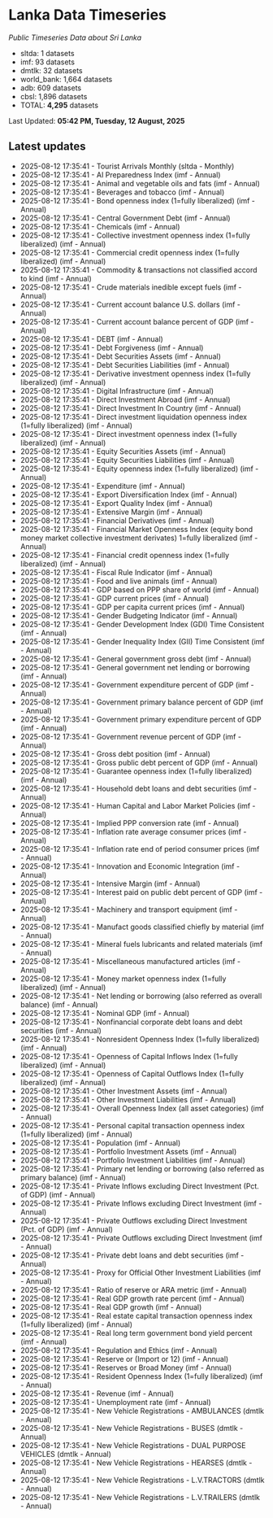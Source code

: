 # Lanka Data Timeseries
*Public Timeseries Data about Sri Lanka*

* sltda: 1 datasets
* imf: 93 datasets
* dmtlk: 32 datasets
* world_bank: 1,664 datasets
* adb: 609 datasets
* cbsl: 1,896 datasets
* TOTAL: **4,295** datasets

Last Updated: **05:42 PM, Tuesday, 12 August, 2025**

## Latest updates

* 2025-08-12 17:35:41 - Tourist Arrivals Monthly (sltda - Monthly)
* 2025-08-12 17:35:41 - AI Preparedness Index (imf - Annual)
* 2025-08-12 17:35:41 - Animal and vegetable oils and fats (imf - Annual)
* 2025-08-12 17:35:41 - Beverages and tobacco (imf - Annual)
* 2025-08-12 17:35:41 - Bond openness index (1=fully liberalized) (imf - Annual)
* 2025-08-12 17:35:41 - Central Government Debt (imf - Annual)
* 2025-08-12 17:35:41 - Chemicals (imf - Annual)
* 2025-08-12 17:35:41 - Collective investment openness index (1=fully liberalized) (imf - Annual)
* 2025-08-12 17:35:41 - Commercial credit openness index (1=fully liberalized) (imf - Annual)
* 2025-08-12 17:35:41 - Commodity & transactions not classified accord to kind (imf - Annual)
* 2025-08-12 17:35:41 - Crude materials inedible except fuels (imf - Annual)
* 2025-08-12 17:35:41 - Current account balance U.S. dollars (imf - Annual)
* 2025-08-12 17:35:41 - Current account balance percent of GDP (imf - Annual)
* 2025-08-12 17:35:41 - DEBT (imf - Annual)
* 2025-08-12 17:35:41 - Debt Forgiveness (imf - Annual)
* 2025-08-12 17:35:41 - Debt Securities Assets (imf - Annual)
* 2025-08-12 17:35:41 - Debt Securities Liabilities (imf - Annual)
* 2025-08-12 17:35:41 - Derivative investment openness index (1=fully liberalized) (imf - Annual)
* 2025-08-12 17:35:41 - Digital Infrastructure (imf - Annual)
* 2025-08-12 17:35:41 - Direct Investment Abroad (imf - Annual)
* 2025-08-12 17:35:41 - Direct Investment In Country (imf - Annual)
* 2025-08-12 17:35:41 - Direct investment liquidation openness index (1=fully liberalized) (imf - Annual)
* 2025-08-12 17:35:41 - Direct investment openness index (1=fully liberalized) (imf - Annual)
* 2025-08-12 17:35:41 - Equity Securities Assets (imf - Annual)
* 2025-08-12 17:35:41 - Equity Securities Liabilities (imf - Annual)
* 2025-08-12 17:35:41 - Equity openness index (1=fully liberalized) (imf - Annual)
* 2025-08-12 17:35:41 - Expenditure (imf - Annual)
* 2025-08-12 17:35:41 - Export Diversification Index (imf - Annual)
* 2025-08-12 17:35:41 - Export Quality Index (imf - Annual)
* 2025-08-12 17:35:41 - Extensive Margin (imf - Annual)
* 2025-08-12 17:35:41 - Financial Derivatives (imf - Annual)
* 2025-08-12 17:35:41 - Financial Market Openness Index (equity bond money market collective investment derivates) 1=fully liberalized (imf - Annual)
* 2025-08-12 17:35:41 - Financial credit openness index (1=fully liberalized) (imf - Annual)
* 2025-08-12 17:35:41 - Fiscal Rule Indicator (imf - Annual)
* 2025-08-12 17:35:41 - Food and live animals (imf - Annual)
* 2025-08-12 17:35:41 - GDP based on PPP share of world (imf - Annual)
* 2025-08-12 17:35:41 - GDP current prices (imf - Annual)
* 2025-08-12 17:35:41 - GDP per capita current prices (imf - Annual)
* 2025-08-12 17:35:41 - Gender Budgeting Indicator (imf - Annual)
* 2025-08-12 17:35:41 - Gender Development Index (GDI) Time Consistent (imf - Annual)
* 2025-08-12 17:35:41 - Gender Inequality Index (GII) Time Consistent (imf - Annual)
* 2025-08-12 17:35:41 - General government gross debt (imf - Annual)
* 2025-08-12 17:35:41 - General government net lending or borrowing (imf - Annual)
* 2025-08-12 17:35:41 - Government expenditure percent of GDP (imf - Annual)
* 2025-08-12 17:35:41 - Government primary balance percent of GDP (imf - Annual)
* 2025-08-12 17:35:41 - Government primary expenditure percent of GDP (imf - Annual)
* 2025-08-12 17:35:41 - Government revenue percent of GDP (imf - Annual)
* 2025-08-12 17:35:41 - Gross debt position (imf - Annual)
* 2025-08-12 17:35:41 - Gross public debt percent of GDP (imf - Annual)
* 2025-08-12 17:35:41 - Guarantee openness index (1=fully liberalized) (imf - Annual)
* 2025-08-12 17:35:41 - Household debt loans and debt securities (imf - Annual)
* 2025-08-12 17:35:41 - Human Capital and Labor Market Policies (imf - Annual)
* 2025-08-12 17:35:41 - Implied PPP conversion rate (imf - Annual)
* 2025-08-12 17:35:41 - Inflation rate average consumer prices (imf - Annual)
* 2025-08-12 17:35:41 - Inflation rate end of period consumer prices (imf - Annual)
* 2025-08-12 17:35:41 - Innovation and Economic Integration (imf - Annual)
* 2025-08-12 17:35:41 - Intensive Margin (imf - Annual)
* 2025-08-12 17:35:41 - Interest paid on public debt percent of GDP (imf - Annual)
* 2025-08-12 17:35:41 - Machinery and transport equipment (imf - Annual)
* 2025-08-12 17:35:41 - Manufact goods classified chiefly by material (imf - Annual)
* 2025-08-12 17:35:41 - Mineral fuels lubricants and related materials (imf - Annual)
* 2025-08-12 17:35:41 - Miscellaneous manufactured articles (imf - Annual)
* 2025-08-12 17:35:41 - Money market openness index (1=fully liberalized) (imf - Annual)
* 2025-08-12 17:35:41 - Net lending or borrowing (also referred as overall balance) (imf - Annual)
* 2025-08-12 17:35:41 - Nominal GDP (imf - Annual)
* 2025-08-12 17:35:41 - Nonfinancial corporate debt loans and debt securities (imf - Annual)
* 2025-08-12 17:35:41 - Nonresident Openness Index (1=fully liberalized) (imf - Annual)
* 2025-08-12 17:35:41 - Openness of Capital Inflows Index (1=fully liberalized) (imf - Annual)
* 2025-08-12 17:35:41 - Openness of Capital Outflows Index (1=fully liberalized) (imf - Annual)
* 2025-08-12 17:35:41 - Other Investment Assets (imf - Annual)
* 2025-08-12 17:35:41 - Other Investment Liabilities (imf - Annual)
* 2025-08-12 17:35:41 - Overall Openness Index (all asset categories) (imf - Annual)
* 2025-08-12 17:35:41 - Personal capital transaction openness index (1=fully liberalized) (imf - Annual)
* 2025-08-12 17:35:41 - Population (imf - Annual)
* 2025-08-12 17:35:41 - Portfolio Investment Assets (imf - Annual)
* 2025-08-12 17:35:41 - Portfolio Investment Liabilities (imf - Annual)
* 2025-08-12 17:35:41 - Primary net lending or borrowing (also referred as primary balance) (imf - Annual)
* 2025-08-12 17:35:41 - Private Inflows excluding Direct Investment (Pct. of GDP) (imf - Annual)
* 2025-08-12 17:35:41 - Private Inflows excluding Direct Investment (imf - Annual)
* 2025-08-12 17:35:41 - Private Outflows excluding Direct Investment (Pct. of GDP) (imf - Annual)
* 2025-08-12 17:35:41 - Private Outflows excluding Direct Investment (imf - Annual)
* 2025-08-12 17:35:41 - Private debt loans and debt securities (imf - Annual)
* 2025-08-12 17:35:41 - Proxy for Official Other Investment Liabilities (imf - Annual)
* 2025-08-12 17:35:41 - Ratio of reserve or ARA metric (imf - Annual)
* 2025-08-12 17:35:41 - Real GDP growth rate percent (imf - Annual)
* 2025-08-12 17:35:41 - Real GDP growth (imf - Annual)
* 2025-08-12 17:35:41 - Real estate capital transaction openness index (1=fully liberalized) (imf - Annual)
* 2025-08-12 17:35:41 - Real long term government bond yield percent (imf - Annual)
* 2025-08-12 17:35:41 - Regulation and Ethics (imf - Annual)
* 2025-08-12 17:35:41 - Reserve or (Import or 12) (imf - Annual)
* 2025-08-12 17:35:41 - Reserves or Broad Money (imf - Annual)
* 2025-08-12 17:35:41 - Resident Openness Index (1=fully liberalized) (imf - Annual)
* 2025-08-12 17:35:41 - Revenue (imf - Annual)
* 2025-08-12 17:35:41 - Unemployment rate (imf - Annual)
* 2025-08-12 17:35:41 - New Vehicle Registrations - AMBULANCES (dmtlk - Annual)
* 2025-08-12 17:35:41 - New Vehicle Registrations - BUSES (dmtlk - Annual)
* 2025-08-12 17:35:41 - New Vehicle Registrations - DUAL PURPOSE VEHICLES (dmtlk - Annual)
* 2025-08-12 17:35:41 - New Vehicle Registrations - HEARSES (dmtlk - Annual)
* 2025-08-12 17:35:41 - New Vehicle Registrations - L.V.TRACTORS (dmtlk - Annual)
* 2025-08-12 17:35:41 - New Vehicle Registrations - L.V.TRAILERS (dmtlk - Annual)
